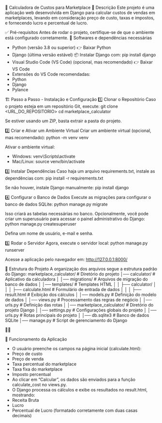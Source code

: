 📖 Calculadora de Custos para Marketplace
📌 Descrição
Este projeto é uma aplicação web desenvolvida em Django para calcular custos de vendas em marketplaces, levando em consideração preço de custo, taxas e impostos, e fornecendo lucro e percentual de lucro.

✅ Pré-requisitos
Antes de rodar o projeto, certifique-se de que o ambiente está configurado corretamente.
🔹 Softwares e dependências necessárias
- Python (versão 3.8 ou superior)
👉 Baixar Python
- Django (última versão estável)
📦 Instalar Django com:
pip install django
- Visual Studio Code (VS Code) (opcional, mas recomendado)
👉 Baixar VS Code
- Extensões do VS Code recomendadas:
- Python
- Django
- Pylance

🏗 Passo a Passo - Instalação e Configuração
1️⃣ Clonar o Repositório
Caso o projeto esteja em um repositório Git, execute:
git clone <URL_DO_REPOSITORIO>
cd marketplace_calculator


Se estiver usando um ZIP, basta extrair a pasta do projeto.

2️⃣ Criar e Ativar um Ambiente Virtual
Criar um ambiente virtual (opcional, mas recomendado):
python -m venv venv


Ativar o ambiente virtual:
- Windows:
venv\Scripts\activate
- Mac/Linux:
source venv/bin/activate



3️⃣ Instalar Dependências
Caso haja um arquivo requirements.txt, instale as dependências com:
pip install -r requirements.txt


Se não houver, instale Django manualmente:
pip install django



4️⃣ Configurar o Banco de Dados
Execute as migrações para configurar o banco de dados SQLite:
python manage.py migrate


Isso criará as tabelas necessárias no banco.
Opcionalmente, você pode criar um superusuário para acessar o painel administrativo do Django:
python manage.py createsuperuser


Defina um nome de usuário, e-mail e senha.

5️⃣ Rodar o Servidor
Agora, execute o servidor local:
python manage.py runserver


Acesse a aplicação pelo navegador em:
http://127.0.0.1:8000/



🔗 Estrutura do Projeto
A organização dos arquivos segue a estrutura padrão do Django:
marketplace_calculator/  # Diretório do projeto
│── calculator/           # Aplicativo da calculadora
│   │── migrations/       # Arquivos de migração do banco de dados
│   │── templates/        # Templates HTML
│   │   ├── calculator/
│   │   │   ├── calculate.html  # Formulário de entrada de dados
│   │   │   ├── result.html     # Exibição dos cálculos
│   │── models.py         # Definição do modelo de dados
│   │── views.py          # Processamento das regras de negócio
│   │── urls.py           # Definição das rotas
│
│── marketplace_calculator/  # Diretório do projeto Django
│   │── settings.py       # Configurações globais do projeto
│   │── urls.py           # Rotas principais do projeto
│
│── db.sqlite3            # Banco de dados SQLite
│── manage.py             # Script de gerenciamento do Django



📜 Funcionamento da Aplicação
- O usuário preenche os campos na página inicial (calculate.html):
- Preço de custo
- Preço de venda
- Taxa percentual do marketplace
- Taxa fixa do marketplace
- Imposto percentual
- Ao clicar em “Calcular”, os dados são enviados para a função calculate_cost no views.py.
- O Django processa os cálculos e exibe os resultados no result.html, mostrando:
- Receita Bruta
- Lucro
- Percentual de Lucro (formatado corretamente com duas casas decimais)
